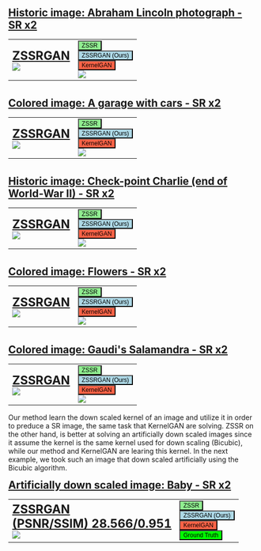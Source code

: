 <html style="width: 100%;height:100%;">
<head>
<style>
body { position:absolute; top:0; bottom:0; right:0; left:0; }
table, th, td {
  border: 0px solid black;
}
img {width:auto; height:auto;}
</style>
</head>
<body style="width: 200%;">

  <div>
    <span style="font-weight: bold; font-size: 1.5em; "><u>Historic image: Abraham Lincoln photograph - SR x2 </u></span>
    <table>
        <tbody>
            <tr>
                <td>
                  <font size="5"><u><b id="Lincoln text">ZSSRGAN</b><br></u></font>
                    <img src="../ZSSRGAN/data/Lincoln_ZSSRGAN.png" id="Lincoln img">
                </td>
                <td style="vertical-align:bottom">
                    <button onclick="change_img('Lincoln', 'ZSSR')" style="font-size: 12px;background-color:lightgreen" class="button zssr">ZSSR</button>
                    <br>
                    <button onclick="change_img('Lincoln', 'ZSSRGAN')" style="font-size: 12px;background-color:lightblue" class="button zssrgan">ZSSRGAN (Ours)</button>
                    <br>
                    <button onclick="change_img('Lincoln', 'KERGAN')" style="font-size: 12px;background-color:tomato" class="button kergan">KernelGAN</button>
                    <br>
                    <img src="../ZSSRGAN/data/Lincoln.png">
                </td>
            </tr>
        </tbody>
    </table>
    <br>
    <span style="font-weight: bold; font-size: 1.5em; "><u>Colored image: A garage with cars - SR x2 </u></span>
    <table>
        <tbody>
            <tr>
                <td>
                  <font size="5"><u><b id="cars text">ZSSRGAN</b><br></u></font>
                    <img src="../ZSSRGAN/data/cars_ZSSRGAN.png" id="cars img">
                </td>
                <td style="vertical-align:bottom">
                    <button onclick="change_img('cars', 'ZSSR')" style="font-size: 12px;background-color:lightgreen" class="button zssr">ZSSR</button>
                    <br>
                    <button onclick="change_img('cars', 'ZSSRGAN')" style="font-size: 12px;background-color:lightblue" class="button zssrgan">ZSSRGAN (Ours)</button>
                    <br>
                    <button onclick="change_img('cars', 'KERGAN')" style="font-size: 12px;background-color:tomato" class="button kergan">KernelGAN</button>
                    <br>
                    <img src="../ZSSRGAN/data/cars.png">
                </td>
            </tr>
        </tbody>
    </table>
    <br>
    <span style="font-weight: bold; font-size: 1.5em; "><u>Historic image: Check-point Charlie (end of World-War II) - SR x2 </u></span>
    <table>
        <tbody>
            <tr>
                <td>
                  <font size="5"><u><b id="charlie text">ZSSRGAN</b><br></u></font>
                    <img src="../ZSSRGAN/data/charlie_ZSSRGAN.png" id="charlie img">
                </td>
                <td style="vertical-align:bottom">
                    <button onclick="change_img('charlie', 'ZSSR')" style="font-size: 12px;background-color:lightgreen" class="button zssr">ZSSR</button>
                    <br>
                    <button onclick="change_img('charlie', 'ZSSRGAN')" style="font-size: 12px;background-color:lightblue" class="button zssrgan">ZSSRGAN (Ours)</button>
                    <br>
                    <button onclick="change_img('charlie', 'KERGAN')" style="font-size: 12px;background-color:tomato" class="button kergan">KernelGAN</button>
                    <br>
                    <img src="../ZSSRGAN/data/charlie.png">
                </td>
            </tr>
        </tbody>
    </table>
    <br>
    <span style="font-weight: bold; font-size: 1.5em; "><u>Colored image: Flowers - SR x2 </u></span>
    <table>
        <tbody>
            <tr>
                <td>
                  <font size="5"><u><b id="flowers text">ZSSRGAN</b><br></u></font>
                    <img src="../ZSSRGAN/data/flowers_ZSSRGAN.png" id="flowers img">
                </td>
                <td style="vertical-align:bottom">
                    <button onclick="change_img('flowers', 'ZSSR')" style="font-size: 12px;background-color:lightgreen" class="button zssr">ZSSR</button>
                    <br>
                    <button onclick="change_img('flowers', 'ZSSRGAN')" style="font-size: 12px;background-color:lightblue" class="button zssrgan">ZSSRGAN (Ours)</button>
                    <br>
                    <button onclick="change_img('flowers', 'KERGAN')" style="font-size: 12px;background-color:tomato" class="button kergan">KernelGAN</button>
                    <br>
                    <img src="../ZSSRGAN/data/flowers.png">
                </td>
            </tr>
        </tbody>
    </table>
    <br>
    <span style="font-weight: bold; font-size: 1.5em; "><u>Colored image: Gaudi's Salamandra - SR x2 </u></span>
    <table>
        <tbody>
            <tr>
                <td>
                  <font size="5"><u><b id="salamandra text">ZSSRGAN</b><br></u></font>
                    <img src="../ZSSRGAN/data/salamandra_ZSSRGAN.png" id="salamandra img">
                </td>
                <td style="vertical-align:bottom">
                    <button onclick="change_img('salamandra', 'ZSSR')" style="font-size: 12px;background-color:lightgreen" class="button zssr">ZSSR</button>
                    <br>
                    <button onclick="change_img('salamandra', 'ZSSRGAN')" style="font-size: 12px;background-color:lightblue" class="button zssrgan">ZSSRGAN (Ours)</button>
                    <br>
                    <button onclick="change_img('salamandra', 'KERGAN')" style="font-size: 12px;background-color:tomato" class="button kergan">KernelGAN</button>
                    <br>
                    <img src="../ZSSRGAN/data/salamandra.png">
                </td>
            </tr>
        </tbody>
    </table>
  </div>
</body>
<script>
function get_name(name){
  if (name == "ZSSRGAN"){
    return "ZSSRGAN (Ours)";
  }
  if (name == "KERGAN"){
    return "KernelGAN";
  }
  return name;
}
function change_img(name, method) {
  document.getElementById(name + " img").src = "../ZSSRGAN/data/" + name + "_" + method + ".png";
  document.getElementById(name + " text").innerHTML = get_name(method);
}
window.scrollTo({ top: 0, left: 1150, behavior: 'smooth'});
</script>
</html>

Our method learn the down scaled kernel of an image and utilize it in order to preduce a SR image, the same task that KernelGAN are solving.
ZSSR on the other hand, is better at solving an artificially down scaled images since it assume the kernel is the same kernel used for down scaling (Bicubic), while our method and KernelGAN are learing this kernel.
In the next example, we took such an image that down scaled artificially using the Bicubic algorithm.
<html style="width: 100%;height:100%;">
<head>
<style>
body { position:absolute; top:0; bottom:0; right:0; left:0; }
table, th, td {
  border: 0px solid black;
}
img {width:auto; height:auto;}
</style>
</head>
<body style="width: 200%;">
    <span style="font-weight: bold; font-size: 1.5em; "><u>Artificially down scaled image: Baby - SR x2 </u></span>
    <table>
        <tbody>
            <tr>
                <td>
                  <font size="5"><u><b id="baby text">ZSSRGAN</b><br></u></font>
                  <font size="5"><u><b id="psnr text">(PSNR/SSIM) 28.566/0.951</b><br></u></font>
                    <img src="../ZSSRGAN/data/baby_ZSSRGAN.png" id="baby img">
                </td>
                <td style="vertical-align:bottom">
                    <button onclick="change_img('baby', 'ZSSR')" style="font-size: 12px;background-color:lightgreen" class="button zssr">ZSSR</button>
                    <br>
                    <button onclick="change_img('baby', 'ZSSRGAN')" style="font-size: 12px;background-color:lightblue" class="button zssrgan">ZSSRGAN (Ours)</button>
                    <br>
                    <button onclick="change_img('baby', 'KERGAN')" style="font-size: 12px;background-color:tomato" class="button kergan">KernelGAN</button>
                    <br>
                    <button onclick="change_img('baby', 'GT')" style="font-size: 12px;background-color:Lime" class="button gt">Ground Truth</button>
                </td>
            </tr>
        </tbody>
    </table>
</body>
<script>
function get_name(name){
  if (name == "ZSSRGAN"){
    return "ZSSRGAN (Ours)";
  }
  if (name == "KERGAN"){
    return "KernelGAN";
  }
  return name;
}
function get_psnr(name){
  if (name == "ZSSRGAN"){
    return "28.566/0.951";
  }
  if (name == "KERGAN"){
    return "25.513/0.925";
  }
  if (name == "ZSSR"){
    return "37.899/0.997";
  }
  return "∞/1";
}
function change_img(name, method) {
  document.getElementById(name + " img").src = "../ZSSRGAN/data/" + name + "_" + method + ".png";
  document.getElementById(name + " text").innerHTML = get_name(method);
  if (name == 'baby'){
    document.getElementById('psnr text').innerHTML = "(PSNR/SSIM) " + get_psnr(method);
  }
}
</script>
</html>
